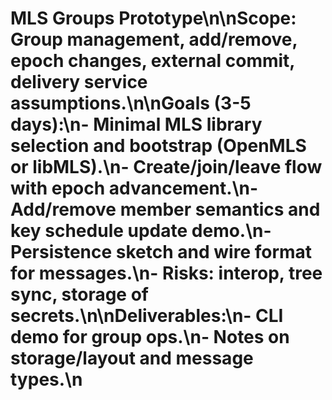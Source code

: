 # MLS Groups Prototype\n\nScope: Group management, add/remove, epoch changes, external commit, delivery service assumptions.\n\nGoals (3-5 days):\n- Minimal MLS library selection and bootstrap (OpenMLS or libMLS).\n- Create/join/leave flow with epoch advancement.\n- Add/remove member semantics and key schedule update demo.\n- Persistence sketch and wire format for messages.\n- Risks: interop, tree sync, storage of secrets.\n\nDeliverables:\n- CLI demo for group ops.\n- Notes on storage/layout and message types.\n
